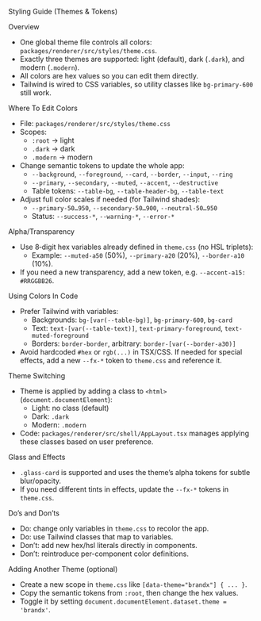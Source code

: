 Styling Guide (Themes & Tokens)

Overview
- One global theme file controls all colors: `packages/renderer/src/styles/theme.css`.
- Exactly three themes are supported: light (default), dark (`.dark`), and modern (`.modern`).
- All colors are hex values so you can edit them directly.
- Tailwind is wired to CSS variables, so utility classes like `bg-primary-600` still work.

Where To Edit Colors
- File: `packages/renderer/src/styles/theme.css`
- Scopes:
  - `:root` → light
  - `.dark` → dark
  - `.modern` → modern
- Change semantic tokens to update the whole app:
  - `--background`, `--foreground`, `--card`, `--border`, `--input`, `--ring`
  - `--primary`, `--secondary`, `--muted`, `--accent`, `--destructive`
  - Table tokens: `--table-bg`, `--table-header-bg`, `--table-text`
- Adjust full color scales if needed (for Tailwind shades):
  - `--primary-50…950`, `--secondary-50…900`, `--neutral-50…950`
  - Status: `--success-*`, `--warning-*`, `--error-*`

Alpha/Transparency
- Use 8‑digit hex variables already defined in `theme.css` (no HSL triplets):
  - Example: `--muted-a50` (50%), `--primary-a20` (20%), `--border-a10` (10%).
- If you need a new transparency, add a new token, e.g. `--accent-a15: #RRGGBB26`.

Using Colors In Code
- Prefer Tailwind with variables:
  - Backgrounds: `bg-[var(--table-bg)]`, `bg-primary-600`, `bg-card`
  - Text: `text-[var(--table-text)]`, `text-primary-foreground`, `text-muted-foreground`
  - Borders: `border-border`, arbitrary: `border-[var(--border-a30)]`
- Avoid hardcoded `#hex` or `rgb(...)` in TSX/CSS. If needed for special effects, add a new `--fx-*` token to `theme.css` and reference it.

Theme Switching
- Theme is applied by adding a class to `<html>` (`document.documentElement`):
  - Light: no class (default)
  - Dark: `.dark`
  - Modern: `.modern`
- Code: `packages/renderer/src/shell/AppLayout.tsx` manages applying these classes based on user preference.

Glass and Effects
- `.glass-card` is supported and uses the theme’s alpha tokens for subtle blur/opacity.
- If you need different tints in effects, update the `--fx-*` tokens in `theme.css`.

Do’s and Don’ts
- Do: change only variables in `theme.css` to recolor the app.
- Do: use Tailwind classes that map to variables.
- Don’t: add new hex/hsl literals directly in components.
- Don’t: reintroduce per-component color definitions.

Adding Another Theme (optional)
- Create a new scope in `theme.css` like `[data-theme="brandx"] { ... }`.
- Copy the semantic tokens from `:root`, then change the hex values.
- Toggle it by setting `document.documentElement.dataset.theme = 'brandx'`.

